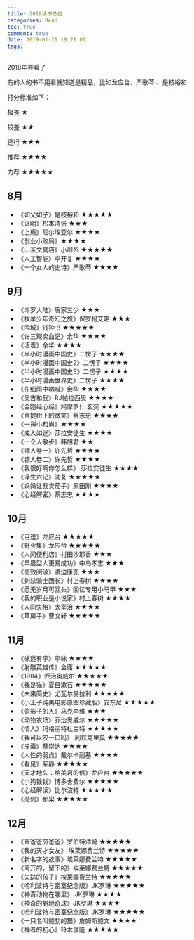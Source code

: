 ```yaml
---
title: 2018读书总结
categories: Read
toc: true
comment: true
date: 2019-01-21 19:21:01
tags:
---
```


2018年共看了

有的人的书不用看就知道是精品，比如龙应台、严歌苓 、是枝裕和

<!--more-->

打分标准如下：

极差		★

较差		★★

还行		★★★ 

推荐		★★★★

力荐 	★★★★★



## 8月

- 《如父如子》是枝裕和 ★★★★★
- 《证明》松本清张 ★★★
- 《上瘾》尼尔埃亚尔 ★★★★
- 《创业小败局》★★★★
- 《山茶文具店》小川糸 ★★★★★
- 《人工智能》李开复 ★★★★
- 《一个女人的史诗》严歌苓 ★★★★

## 9月

- 《斗罗大陆》唐家三少 ★★★
- 《牧羊少年奇幻之旅》保罗柯艾略 ★★★
- 《围城》钱钟书 ★★★★★
- 《许三观卖血记》余华 ★★★★
- 《活着》余华 ★★★★
- 《半小时漫画中国史》二愣子 ★★★★
- 《半小时漫画中国史2》二愣子 ★★★★
- 《半小时漫画中国史3》二愣子 ★★★★
- 《半小时漫画世界史》二愣子 ★★★★
- 《在细雨中呐喊》余华 ★★★★
- 《奥吉和我》RJ帕拉西奥 ★★★★
- 《金刚经心经》鸠摩罗什 玄奘 ★★★★★
- 《菩提树下的微笑》蔡志忠 ★★★★
- 《一禅小和尚》★★★★
- 《成人如迷》莎拉安徒生 ★★★★
- 《一个人散步》韩旭君 ★★
- 《镖人卷一》许先哲 ★★★★
- 《镖人卷二》许先哲 ★★★★
- 《我很好啊你怎么样》 莎拉安徒生 ★★★★
- 《浮生六记》沈复 ★★★★★
- 《妈妈让我卖茄子》原田刚 ★★★★
- 《心经解密》蔡志忠 ★★★★

## 10月

- 《目送》龙应台 ★★★★★
- 《野火集》龙应台 ★★★★★
- 《人间便利店》村田沙耶香 ★★★
- 《早晨型人更易成功》中岛孝志 ★★★
- 《高效阅读》渡边康弘 ★★★
- 《刺杀骑士团长》村上春树 ★★★★
- 《愿无岁月可回头》回忆专用小马甲 ★★★
- 《我的职业是小说家》村上春树  ★★★★
- 《人间失格》太宰治 ★★★★
- 《草房子》曹文轩 ★★★★★

## 11月

- 《咏远有李》李咏 ★★★★
- 《射雕英雄传》金庸 ★★★★★
- 《1984》乔治奥威尔 ★★★★★
- 《我是猫》夏目漱石 ★★★★★
- 《未来简史》尤瓦尔赫拉利 ★★★★★
- 《小王子纯美电影原图珍藏版》安东尼 ★★★★★
- 《偷影子的人》马克李维 ★★★
- 《动物农场》乔治奥威尔 ★★★★★
- 《情人》玛格丽特杜兰特 ★★★★★
- 《我可以咬一口吗》 利兹克里莫 ★★★★★
- 《皮囊》蔡崇达 ★★★★
- 《人性的弱点》戴尔卡耐基 ★★★★
- 《看见》柴静 ★★★★★
- 《天才地久：给美君的信》龙应台 ★★★★★
- 《小狗钱钱》博多舍费尔 ★★★★★
- 《心经解读》比尔波特 ★★★★★
- 《亮剑》都梁 ★★★★★

## 12月

- 《富爸爸穷爸爸》罗伯特清崎 ★★★★★
- 《我的天才女友》 埃莱娜费兰特 ★★★★★
- 《新名字的故事》埃莱娜费兰特 ★★★★★
- 《离开的，留下的》埃莱娜费兰特 ★★★★★
- 《失踪的孩子》埃莱娜费兰特 ★★★★★
- 《哈利波特与密室纪念版》JK罗琳 ★★★★★
- 《神奇动物在哪里》 JK罗琳 ★★★★
- 《神奇的魁地奇球》JK罗琳 ★★★★
- 《哈利波特与密室纪念版》JK罗琳 ★★★★★
- 《一只名叫鲍勃的猫》詹姆斯鲍文 ★★★★
- 《禅者的初心》铃木俊隆  ★★★★★